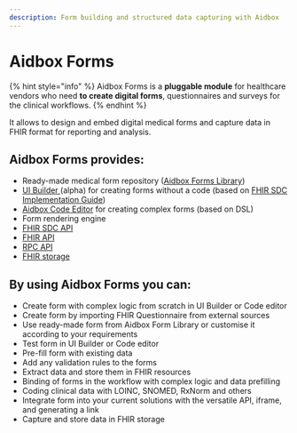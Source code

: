 ```yaml
---
description: Form building and structured data capturing with Aidbox
---
```


# Aidbox Forms

{% hint style="info" %}
Aidbox Forms is a **pluggable module** for healthcare vendors who need **to create digital forms**, questionnaires and surveys for the clinical workflows.
{% endhint %}

It allows to design and embed digital medical forms and capture data in FHIR format for reporting and analysis.

## Aidbox Forms provides:

* Ready-made medical form repository ([Aidbox Forms Library](aidbox-forms/aidbox-code-editor/add-aidbox-forms-library.md))
* [UI Builder ](aidbox-forms/aidbox-ui-builder-alpha/)(alpha) for creating forms without a code (based on [FHIR SDC Implementation Guide](https://build.fhir.org/ig/HL7/sdc/index.html))
* [Aidbox Code Editor](aidbox-forms/aidbox-code-editor/) for creating complex forms (based on DSL)
* Form rendering engine
* [FHIR SDC API](../reference/aidbox-forms/fhir-sdc-api.md)
* [FHIR API](../api-1/fhir-api/)
* [RPC API](../reference/aidbox-forms/api-reference.md)
* [FHIR storage](broken-reference)

## By using Aidbox Forms you can:

* Create form with complex logic from scratch in UI Builder or Code editor
* Create form by importing FHIR Questionnaire from external sources
* Use ready-made form from Aidbox Form Library or customise it according to your requirements&#x20;
* Test form in UI Builder or Code editor
* Pre-fill form with existing data
* Add any validation rules to the forms
* Extract data and store them in FHIR resources
* Binding of forms in the workflow with complex logic and data prefilling
* Coding clinical data with LOINC, SNOMED, RxNorm and others
* Integrate form into your current solutions with the versatile API, iframe, and generating a link
* Capture and store data in FHIR storage

###
